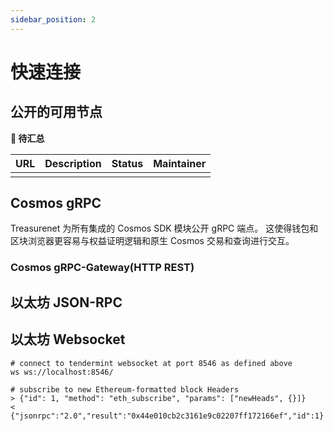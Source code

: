 ```yaml
---
sidebar_position: 2
---
```


# 快速连接

## 公开的可用节点

**🥺 待汇总**

| URL | Description | Status | Maintainer |
| --- | ----------- | ------ | ---------- |
|     |             |        |            |

## Cosmos gRPC

Treasurenet 为所有集成的 Cosmos SDK 模块公开 gRPC 端点。 这使得钱包和区块浏览器更容易与权益证明逻辑和原生 Cosmos 交易和查询进行交互。

### Cosmos gRPC-Gateway(HTTP REST)

## 以太坊 JSON-RPC

## 以太坊 Websocket

```shell
# connect to tendermint websocket at port 8546 as defined above
ws ws://localhost:8546/

# subscribe to new Ethereum-formatted block Headers
> {"id": 1, "method": "eth_subscribe", "params": ["newHeads", {}]}
< {"jsonrpc":"2.0","result":"0x44e010cb2c3161e9c02207ff172166ef","id":1}

```
